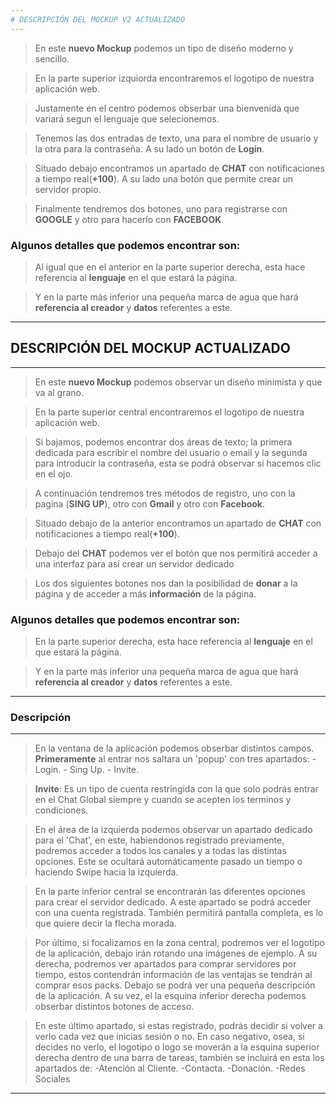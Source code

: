 ```yaml
---
# DESCRIPCIÓN DEL MOCKUP V2 ACTUALIZADO
---
```

> En este **nuevo Mockup** podemos un tipo de diseño moderno y sencillo.

> En la parte superior izquiorda encontraremos el logotipo de nuestra aplicación web.

> Justamente en el centro podemos obserbar una bienvenida que variará segun el lenguaje que selecionemos.

> Tenemos las dos entradas de texto, una para el nombre de usuario y la otra para la contraseña. A su lado un botón de **Login**.

> Situado debajo  encontramos un apartado de **CHAT** con notificaciones a tiempo real(**+100**).
A su lado una botón que permite crear un servidor propio.

>Finalmente tendremos dos botones, uno para registrarse con **GOOGLE** y otro para hacerlo con **FACEBOOK**.


### Algunos detalles que podemos encontrar son:

> Al igual que en el anterior en la parte superior derecha, esta hace referencia al **lenguaje** en el que estará la página.

> Y en la parte más inferior una pequeña marca de agua que hará **referencia al creador** y **datos** referentes a este.

---
## DESCRIPCIÓN DEL MOCKUP ACTUALIZADO
---
> En este **nuevo Mockup** podemos observar un diseño minimista y que va al grano.

> En la parte superior central encontraremos el logotipo de nuestra aplicación web.

> Si bajamos, podemos encontrar dos áreas de texto; la primera dedicada para escribir el nombre del usuario o email y la segunda para introducir la contraseña, esta se podrá observar si hacemos clic en el ojo.

> A continuación tendremos tres métodos de registro, uno con la pagina (**SING UP**), otro con **Gmail** y otro con **Facebook**.

> Situado debajo de la anterior encontramos un apartado de **CHAT** con notificaciones a tiempo real(**+100**).

> Debajo del **CHAT** podemos ver el botón que nos permitirá acceder a una interfaz para así crear un servidor dedicado

>Los dos siguientes botones nos dan la posibilidad de **donar** a la página y de acceder a más **información** de la página.


### Algunos detalles que podemos encontrar son:

> En la parte superior derecha, esta hace referencia al **lenguaje** en el que estará la página.

> Y en la parte más inferior una pequeña marca de agua que hará **referencia al creador** y **datos** referentes a este.
---

### Descripción  
---

> En la ventana de la aplicación podemos obserbar distintos campos.
**Primeramente** al entrar nos saltara un 'popup' con tres apartados:
    - Login.
    - Sing Up.
    - Invite.
    
>**Invite**: Es un tipo de cuenta restringida con la que solo podrás entrar en el Chat Global siempre y cuando se acepten los terminos y condiciones.

>En el área de la izquierda podemos observar un apartado dedicado para el 'Chat', en este, habiendonos registrado previamente, podremos acceder a todos los canales y a todas las distintas opciones.
Este se ocultará automáticamente pasado un tiempo o haciendo Swipe hacia la izquierda.

>En la parte inferior central se encontrarán las diferentes opciones para crear el servidor dedicado.
A este apartado se podrá acceder con una cuenta registrada.
También permitirá pantalla completa, es lo que quiere decir la flecha morada.

>Por último, si focalizamos en la zona central, podremos ver el logotipo de la aplicación, debajo irán rotando una imágenes de ejemplo.
A su derecha, podremos ver apartados para comprar servidores por tiempo, estos contendrán información de las ventajas se tendrán al comprar esos packs.
Debajo se podrá ver una pequeña descripción de la aplicación.
A su vez, el la esquina inferior derecha podemos obserbar distintos botones de acceso.

>En este último apartado, si estas registrado, podrás decidir si volver a verlo cada vez que inicias sesión o no.
En caso negativo, osea, si decides no verlo, el logotipo o logo se moverán a la esquina superior derecha dentro de una barra de tareas, también se incluirá en esta los apartados de:
 -Atención al Cliente.
 -Contacta.
 -Donación.
 -Redes Sociales
---
